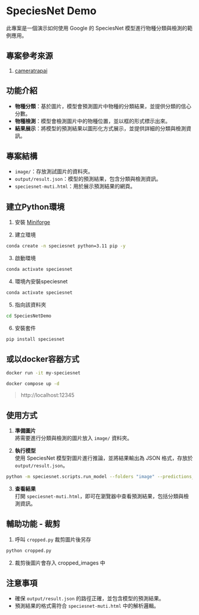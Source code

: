 # SpeciesNet Demo

此專案是一個演示如何使用 Google 的 SpeciesNet 模型進行物種分類與檢測的範例應用。

## 專案參考來源

1. [cameratrapai](https://github.com/google/cameratrapai)


## 功能介紹

- **物種分類**：基於圖片，模型會預測圖片中物種的分類結果，並提供分類的信心分數。
- **物種檢測**：模型會檢測圖片中的物種位置，並以框的形式標示出來。
- **結果展示**：將模型的預測結果以圖形化方式展示，並提供詳細的分類與檢測資訊。

## 專案結構

- `image/`：存放測試圖片的資料夾。
- `output/result.json`：模型的預測結果，包含分類與檢測資訊。
- `speciesnet-muti.html`：用於展示預測結果的網頁。

## 建立Python環境

1. 安裝 [Miniforge](https://github.com/conda-forge/miniforge/releases/latest/download/Miniforge3-Windows-x86_64.exe)

2. 建立環境

```bash
conda create -n speciesnet python=3.11 pip -y
```
3. 啟動環境

```bash
conda activate speciesnet
```

4. 環境內安裝speciesnet
```bash
conda activate speciesnet
```

5. 指向該資料夾
```bash
cd SpeciesNetDemo
```

6. 安裝套件
```bash
pip install speciesnet
```

## 或以docker容器方式

```bash
docker run -it my-speciesnet
```

```bash
docker compose up -d
```

> http://localhost:12345

## 使用方式

1. **準備圖片**  
   將需要進行分類與檢測的圖片放入 `image/` 資料夾。

2. **執行模型**  
   使用 SpeciesNet 模型對圖片進行推論，並將結果輸出為 JSON 格式，存放於 `output/result.json`。

```bash
python -m speciesnet.scripts.run_model --folders "image" --predictions_json "output\result.json"
```

3. **查看結果**  
   打開 `speciesnet-muti.html`，即可在瀏覽器中查看預測結果，包括分類與檢測資訊。

## 輔助功能 - 裁剪

1. 呼叫 `cropped.py` 裁剪圖片後另存

```bash
python cropped.py
```

2. 裁剪後圖片會存入 cropped_images 中


## 注意事項

- 確保 `output/result.json` 的路徑正確，並包含模型的預測結果。
- 預測結果的格式需符合 `speciesnet-muti.html` 中的解析邏輯。

